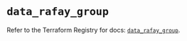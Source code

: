 # `data_rafay_group`

Refer to the Terraform Registry for docs: [`data_rafay_group`](https://registry.terraform.io/providers/rafaysystems/rafay/1.1.52/docs/data-sources/group).
